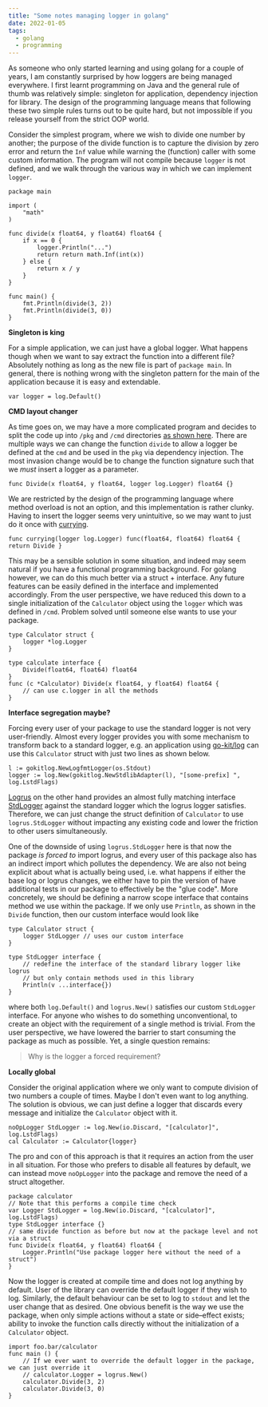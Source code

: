 ```yaml
---
title: "Some notes managing logger in golang"
date: 2022-01-05
tags:
  - golang
  - programming
---
```


As someone who only started learning and using golang for a couple of years, I am constantly surprised by
how loggers are being managed everywhere.  I first learnt programming on Java and the general rule of thumb was
relatively simple: singleton for application, dependency injection for library. The design of the programming
language means that following these two simple rules turns out to be quite hard, but not impossible if you
release yourself from the strict OOP world.  

Consider the simplest program, where we wish to divide one number by another; the purpose of the divide function
is to capture the division by zero error and return the `Inf` value while warning the (function) caller with
some custom information.  The program will not compile because `logger` is not defined, and we walk
through the various way in which we can implement `logger`.

```golang
package main

import (
	"math"
)

func divide(x float64, y float64) float64 {
	if x == 0 {
		logger.Println("...")
		return return math.Inf(int(x))
	} else {
		return x / y
	}
}

func main() {
	fmt.Println(divide(3, 2))
	fmt.Println(divide(3, 0))
}
```

**Singleton is king**

For a simple application, we can just have a global logger.  What happens though when we want to say extract
the function into a different file? Absolutely nothing as long as the new file is part of `package main`.
In general, there is nothing wrong with the singleton pattern for the main of the application
because it is easy and extendable. 

```golang
var logger = log.Default()
```

**CMD layout changer**

As time goes on, we may have a more complicated program and decides to split the code up into
`/pkg` and `/cmd` directories
[as shown here](https://github.com/golang-standards/project-layout).  There are multiple ways we can change
the function `divide` to allow a logger be defined at the `cmd` and be used in the `pkg` via
dependency injection.  The most invasion change would be to change the function signature such that we *must*
insert a logger as a parameter.

```golang
func Divide(x float64, y float64, logger log.Logger) float64 {}
```

We are restricted by the design of the programming language where method overload is not an option, and this
implementation is rather clunky. Having to insert the logger seems very unintuitive, so we may want to
just do it once with
[currying](https://en.wikipedia.org/wiki/Currying). 

```golang
func currying(logger log.Logger) func(float64, float64) float64 { return Divide }
```

This may be a sensible solution in some situation, and indeed may seem natural if you have a functional
programming background. For golang however, we can do this much better via a struct + interface.  Any future
features can be easily defined in the interface and implemented accordingly. From the user perspective, we
have reduced this down to a single initialization of the `Calculator` object using the `logger` which was
defined in `/cmd`.  Problem solved until someone else wants to use your package.

```golang
type Calculator struct {
	logger *log.Logger
}

type calculate interface {
	Divide(float64, float64) float64
}
func (c *Calculator) Divide(x float64, y float64) float64 {
	// can use c.logger in all the methods
}
```

**Interface segregation maybe?**

Forcing every user of your package to use the standard logger is not very user-friendly. Almost every logger
provides you with some mechanism to transform back to a standard logger, e.g. an application using
[go-kit/log](https://github.com/go-kit/log) can use this `Calculator` struct with just two lines as shown below. 

```golang
l := gokitlog.NewLogfmtLogger(os.Stdout)
logger := log.New(gokitlog.NewStdlibAdapter(l), "[some-prefix] ", log.LstdFlags)
```

[Logrus](https://github.com/sirupsen/logrus) on the other hand provides an almost fully matching interface
[StdLogger](https://github.com/sirupsen/logrus/blob/0c8c93fe4d2fb9013b83ae5f3151608f69f562ca/logrus.go#L124)
against the standard logger which the logrus logger satisfies. Therefore, we can just change the struct definition
of `Calculator` to use `logrus.StdLogger` without impacting any existing code and lower the friction to other
users simultaneously.  

One of the downside of using `logrus.StdLogger` here is that now the package *is forced to* import logrus, and
every user of this package also has an indirect import which pollutes the dependency.  We are also not
being explicit about what is actually being used, i.e. what happens if either the base log or logrus changes,
we either have to pin the version of have additional tests in our package to effectively be the "glue code".
More concretely, we should be defining a narrow scope interface that contains method we use within the package.
If we only use `Println`, as shown in the `Divide` function, then our custom interface would look like

```golang
type Calculator struct {
	logger StdLogger // uses our custom interface
}

type StdLogger interface {
	// redefine the interface of the standard library logger like logrus 
	// but only contain methods used in this library 
	Println(v ...interface{})
}
```

where both `log.Default()` and `logrus.New()` satisfies our custom `StdLogger` interface. For anyone who wishes
to do something unconventional, to create an object with the requirement of a single method is trivial. From the
user perspective, we have lowered the barrier to start consuming the package as much as possible.  Yet, a single
question remains: 

> Why is the logger a forced requirement?

**Locally global**

Consider the original application where we only want to compute division of two numbers a couple of times. Maybe I
don't even want to log anything.  The solution is obvious, we can just define a logger that discards every message
and initialize the `Calculator` object with it.

```golang
noOpLogger StdLogger := log.New(io.Discard, "[calculator]", log.LstdFlags)
cal Calculator := Calculator{logger}
```

The pro and con of this approach is that it requires an action from the user in all situation. For those who
prefers to disable all features by default, we can instead move `noOpLogger` into the package and remove the
need of a struct altogether. 

```golang
package calculator
// Note that this performs a compile time check
var Logger StdLogger = log.New(io.Discard, "[calculator]", log.LstdFlags)
type StdLogger interface {}
// same divide function as before but now at the package level and not via a struct
func Divide(x float64, y float64) float64 {
	Logger.Println("Use package logger here without the need of a struct")
}
```

Now the logger is created at compile time and does not log anything by default. User of the library can override
the default logger if they wish to log. Similarly, the default behaviour can be set to log to `stdout` and let
the user change that as desired. One obvious benefit is the way we use the package, when only simple actions
without a state or side&ndash;effect exists; ability to invoke the function calls directly without the
initialization of a `Calculator` object.

```golang
import foo.bar/calculator
func main () {
	// If we ever want to override the default logger in the package, we can just override it 
	// calculator.Logger = logrus.New() 
	calculator.Divide(3, 2)
	calculator.Divide(3, 0)
}
```
